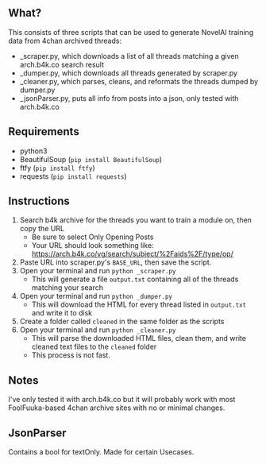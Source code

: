## What?
This consists of three scripts that can be used to generate NovelAI training data from 4chan archived threads:
- \_scraper.py, which downloads a list of all threads matching a given arch.b4k.co search result
- \_dumper.py, which downloads all threads generated by scraper.py
- \_cleaner.py, which parses, cleans, and reformats the threads dumped by dumper.py
-  \_jsonParser.py, puts all info from posts into a json, only tested with arch.b4k.co

## Requirements
* python3
* BeautifulSoup (`pip install BeautifulSoup`)
* ftfy (`pip install ftfy`)
* requests (`pip install requests`)

## Instructions
1) Search b4k archive for the threads you want to train a module on, then copy the URL
	- Be sure to select Only Opening Posts
	- Your URL should look something like: https://arch.b4k.co/vg/search/subject/%2Faids%2F/type/op/
2) Paste URL into scraper.py's `BASE_URL`, then save the script.
3) Open your terminal and run `python _scraper.py`
	- This will generate a file `output.txt` containing all of the threads matching your search
4) Open your terminal and run `python _dumper.py`
	- This will download the HTML for every thread listed in `output.txt` and write it to disk
5) Create a folder called `cleaned` in the same folder as the scripts
6) Open your terminal and run `python _cleaner.py`
	- This will parse the downloaded HTML files, clean them, and write cleaned text files to the `cleaned` folder
	- This process is not fast.
## Notes
I've only tested it with arch.b4k.co but it will probably work with most FoolFuuka-based 4chan archive sites with no or minimal changes.

## JsonParser
Contains a bool for textOnly.
Made for certain Usecases.
